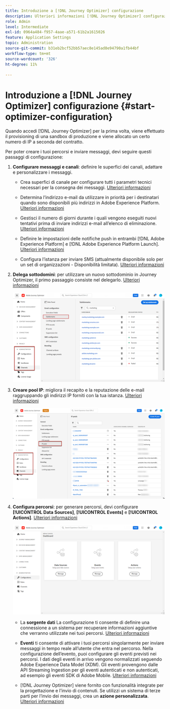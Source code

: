 ```yaml
---
title: Introduzione a [!DNL Journey Optimizer] configurazione
description: Ulteriori informazioni [!DNL Journey Optimizer] configurazione
role: Admin
level: Intermediate
exl-id: 0964a484-f957-4aae-a571-61b2a1615026
feature: Application Settings
topic: Administration
source-git-commit: b31eb2bcf52bb57aec8e145ad8e94790a1fb44bf
workflow-type: tm+mt
source-wordcount: '326'
ht-degree: 11%

---
```



# Introduzione a [!DNL Journey Optimizer] configurazione {#start-optimizer-configuration}

Quando accedi [!DNL Journey Optimizer] per la prima volta, viene effettuato il provisioning di una sandbox di produzione e viene allocato un certo numero di IP a seconda del contratto.

Per poter creare i tuoi percorsi e inviare messaggi, devi seguire questi passaggi di configurazione:

1. **Configurare messaggi e canali**: definire le superfici dei canali, adattare e personalizzare i messaggi.

   * Crea superfici di canale per configurare tutti i parametri tecnici necessari per la consegna dei messaggi. [Ulteriori informazioni](channel-surfaces.md)

   * Determina l’indirizzo e-mail da utilizzare in priorità per i destinatari quando sono disponibili più indirizzi in Adobe Experience Platform. [Ulteriori informazioni](primary-email-addresses.md)

   * Gestisci il numero di giorni durante i quali vengono eseguiti nuovi tentativi prima di inviare indirizzi e-mail all’elenco di eliminazione. [Ulteriori informazioni](manage-suppression-list.md)

   * Definire le impostazioni delle notifiche push in entrambi [!DNL Adobe Experience Platform] e [!DNL Adobe Experience Platform Launch]. [Ulteriori informazioni](../configuration/push-gs.md)

   <!--* Understand the push notification flow. [Learn more](../configuration/push-gs.md)-->

   * Configura l’istanza per inviare SMS (attualmente disponibile solo per un set di organizzazioni - Disponibilità limitata). [Ulteriori informazioni](sms-configuration.md)


1. **Delega sottodomini**: per utilizzare un nuovo sottodominio in Journey Optimizer, il primo passaggio consiste nel delegarlo. [Ulteriori informazioni](about-subdomain-delegation.md)

   ![](assets/subdomain.png)

1. **Creare pool IP**: migliora il recapito e la reputazione delle e-mail raggruppando gli indirizzi IP forniti con la tua istanza. [Ulteriori informazioni](ip-pools.md)

   ![](assets/ip-pool.png)

1. **Configura percorsi**: per generare percorsi, devi configurare **[!UICONTROL Data Sources]**, **[!UICONTROL Events]** e **[!UICONTROL Actions]**. [Ulteriori informazioni](about-data-sources-events-actions.md)

   ![](assets/admin-menu.png)

   * La **sorgente dati** La configurazione ti consente di definire una connessione a un sistema per recuperare informazioni aggiuntive che verranno utilizzate nei tuoi percorsi. [Ulteriori informazioni](../datasource/about-data-sources.md)

   * **Eventi** ti consente di attivare i tuoi percorsi singolarmente per inviare messaggi in tempo reale all’utente che entra nel percorso. Nella configurazione dell’evento, puoi configurare gli eventi previsti nei percorsi. I dati degli eventi in arrivo vengono normalizzati seguendo Adobe Experience Data Model (XDM). Gli eventi provengono dalle API Streaming Ingestion per gli eventi autenticati e non autenticati, ad esempio gli eventi SDK di Adobe Mobile. [Ulteriori informazioni](../event/about-events.md)

   * [!DNL Journey Optimizer] viene fornito con funzionalità integrate per la progettazione e l’invio di contenuti. Se utilizzi un sistema di terze parti per l’invio dei messaggi, crea un **azione personalizzata**. [Ulteriori informazioni](../action/action.md)